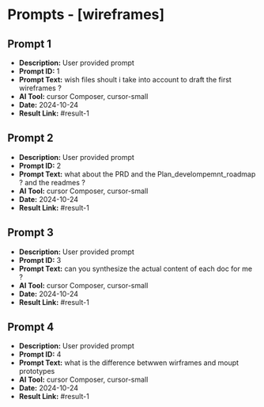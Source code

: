 # Prompts - [wireframes]

## Prompt 1
* **Description:** User provided prompt
* **Prompt ID:** 1
* **Prompt Text:** wish files shoult i take into account to draft the first wireframes ?
* **AI Tool:** cursor Composer, cursor-small
* **Date:** 2024-10-24
* **Result Link:** #result-1

## Prompt 2
* **Description:** User provided prompt
* **Prompt ID:** 2
* **Prompt Text:** what about the PRD and the Plan_develompemnt_roadmap ? and the readmes ?
* **AI Tool:** cursor Composer, cursor-small
* **Date:** 2024-10-24
* **Result Link:** #result-1

## Prompt 3
* **Description:** User provided prompt
* **Prompt ID:** 3
* **Prompt Text:** can you synthesize the actual content of each doc for me ?
* **AI Tool:** cursor Composer, cursor-small
* **Date:** 2024-10-24
* **Result Link:** #result-1

## Prompt 4
* **Description:** User provided prompt
* **Prompt ID:** 4
* **Prompt Text:** what is the difference betwwen wirframes and moupt prototypes
* **AI Tool:** cursor Composer, cursor-small
* **Date:** 2024-10-24
* **Result Link:** #result-1

